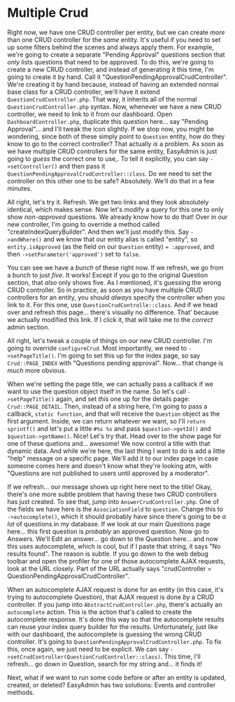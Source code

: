 # Multiple Crud

Right now, we have one CRUD controller per entity, but we can create *more* than one CRUD controller for the *same* entity. It's useful if you need to set up some filters behind the scenes and always apply them. For example, we're going to create a separate "Pending Approval" questions section that *only* lists questions that need to be approved. To do this, we're going to create a new CRUD controller, and instead of generating it this time, I'm going to create it by hand. Call it "QuestionPendingApprovalCrudController". We're creating it by hand because, instead of having an extended normal base class for a CRUD controller, we'll have it extend `QuestionCrudController.php`. That way, it inherits all of the normal `QuestionCrudController.php` syntax. Now, whenever we have a new CRUD controller, we need to link to it from our dashboard. Open `DashboardController.php`, duplicate this question here... say "Pending Approval"... and I'll tweak the icon slightly. If we stop now, you might be wondering, since both of these simply point to `Question` entity, how do they know to go to the correct controller? That actually *is* a problem. As soon as we have multiple CRUD controllers for the same entity, EasyAdmin is just going to *guess* the correct one to use,. To tell it explicitly, you can say `->setController()` and then pass it `QuestionPendingApprovalCrudController::class`. Do we need to set the controller on this other one to be safe? Absolutely. We'll do that in a few minutes.

All right, let's try it. Refresh. We get two links and they look absolutely identical, which makes sense. Now let's modify a query for this one to only show *non-approved* questions. We already know how to do that! Over in our new controller, I'm going to override a method called "createIndexQueryBuilder". And then we'll just modify this. Say `->andWhere()` and we know that our entity alias is called "entity", so `entity.isApproved` (as the field on our `Question` entity) `= :approved`, and then `->setParameter('approved')` set to `false`.

You can see we have a *bunch* of these right now. If we refresh, we go from a bunch to just *five*. It works! Except if you go to the original Question section, that *also* only shows five. As I mentioned, it's guessing the wrong CRUD controller. So in practice, as soon as you have multiple CRUD controllers for an entity, you should *always* specify the controller when you link to it. For this one, use `QuestionCrudControlle::class`. And if we head over and refresh this page... there's visually no difference. That' because we actually modified this link. If I click it, that will take me to the *correct* admin section.

All right, let's tweak a couple of things on our new CRUD controller. I'm going to override `configureCrud`. Most importantly, we need to `->setPageTitle()`. I'm going to set this up for the index page, so say `Crud::PAGE_INDEX` with "Questions pending approval". Now... that change is *much* more obvious.

When we're setting the page title, we can actually pass a callback if we want to use the question object itself in the name. So let's call `->setPageTitle()` again, and set *this* one up for the details page: `Crud::PAGE_DETAIL`. Then, instead of a string here, I'm going to pass a callback, `static function`, and that will receive the `Question` object as the first argument. Inside, we can return whatever we want, so I'll `return sprintf()` and let's put a little `#%s %s` and pass `$question->getId()` and `$question->getName()`. Nice! Let's try that. Head over to the show page for one of these quetions and... awesome! We now control a title with that dynamic data. And while we're here, the last thing I want to do is add a little "help" message on a specific page. We'll add it to our index page in case someone comes here and doesn't know what they're looking atm, with "Questions are not published to users until approved by a moderator".

If we refresh... our message shows up right here next to the title! Okay, there's one more subtle problem that having these two CRUD controllers has just created. To see that, jump into `AnswerCrudController.php`. One of the fields we have here is the `AssociationField` to `question`. Change this to `->autocomplete()`, which it should probably have since there's going to be *a lot* of questions in my database. If we look at our main Questions page here... this first question is *probably* an approved question. Now go to Answers. We'll Edit an answer... go down to the Question here... and now this uses autocomplete, which is cool, but if I paste that string, it says "No results found". The reason is subtle. If you go down to the web debug toolbar and open the profiler for one of those autocomplete AJAX requests, look at the URL closely. Part of the URL actually says "crudController = QuestionPendingApprovalCrudController".

When an autocomplete AJAX request is done for an entity (in this case, it's trying to autocomplete Question), that AJAX request is done *by* a CRUD controller. If you jump into `AbstractCrudController.php`, there's actually an `autocomplete` action. This is the action that's called to create the autocomplete response. It's done this way so that the autocomplete results can reuse your index query builder for the results. Unfortunately, just like with our dashboard, the autocomplete is guessing the wrong CRUD controller. It's going to `QuestionPendingApprovalCrudController.php`. To fix this, once again, we just need to be explicit. We can say `->setCrudController(QuestionCrudController::class)`. This time, I'll refresh... go down in Question, search for my string and... it finds it!

Next, what if we want to run some code before or after an entity is updated, created, or deleted? EasyAdmin has two solutions: Events and controller methods.
